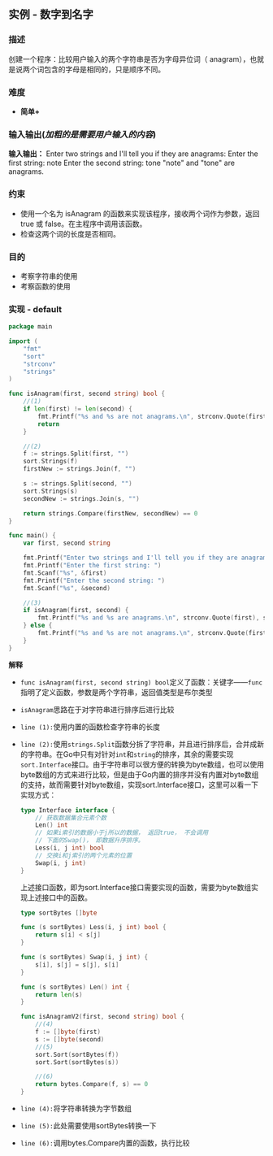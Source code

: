 ##  实例 - 数字到名字

### 描述

创建一个程序：比较用户输入的两个字符串是否为字母异位词（ anagram），也就是说两个词包含的字母是相同的，只是顺序不同。


### 难度

- **简单+**

### 输入输出(_加粗的是需要用户输入的内容_)

**输入输出：**
Enter two strings and I'll tell you if they are anagrams:
Enter the first string: note
Enter the second string: tone
"note" and "tone" are anagrams.


### 约束

- 使用一个名为 isAnagram 的函数来实现该程序，接收两个词作为参数，返回 true 或 false。在主程序中调用该函数。
- 检查这两个词的长度是否相同。

### 目的

- 考察字符串的使用
- 考察函数的使用

### 实现 - default


```go
package main

import (
	"fmt"
	"sort"
	"strconv"
	"strings"
)

func isAnagram(first, second string) bool {
	//(1)
	if len(first) != len(second) {
		fmt.Printf("%s and %s are not anagrams.\n", strconv.Quote(first), strconv.Quote(second))
		return
	}

	//(2)
	f := strings.Split(first, "")
	sort.Strings(f)
	firstNew := strings.Join(f, "")

	s := strings.Split(second, "")
	sort.Strings(s)
	secondNew := strings.Join(s, "")

	return strings.Compare(firstNew, secondNew) == 0
}

func main() {
	var first, second string

	fmt.Printf("Enter two strings and I'll tell you if they are anagrams:\n ")
	fmt.Printf("Enter the first string: ")
	fmt.Scanf("%s", &first)
	fmt.Printf("Enter the second string: ")
	fmt.Scanf("%s", &second)

	//(3)
	if isAnagram(first, second) {
		fmt.Printf("%s and %s are anagrams.\n", strconv.Quote(first), strconv.Quote(second))
	} else {
		fmt.Printf("%s and %s are not anagrams.\n", strconv.Quote(first), strconv.Quote(second))
	}
}
```

**解释**

- `func isAnagram(first, second string) bool`定义了函数：关键字——`func`指明了定义函数，参数是两个字符串，返回值类型是布尔类型

- `isAnagram`思路在于对字符串进行排序后进行比较

- `line (1):`使用内置的函数检查字符串的长度

- `line (2):`使用`strings.Split`函数分拆了字符串，并且进行排序后，合并成新的字符串。在Go中只有对针对`int`和`string`的排序，其余的需要实现`sort.Interface`接口。由于字符串可以很方便的转换为byte数组，也可以使用byte数组的方式来进行比较，但是由于Go内置的排序并没有内置对byte数组的支持，故而需要针对byte数组，实现sort.Interface接口，这里可以看一下实现方式：

	```go
	type Interface interface {
		// 获取数据集合元素个数
		Len() int
		// 如果i索引的数据⼩于j所以的数据， 返回true， 不会调⽤
		// 下⾯的Swap()， 即数据升序排序。
		Less(i, j int) bool
		// 交换i和j索引的两个元素的位置
		Swap(i, j int)
	}
	```
	
	上述接口函数，即为sort.Interface接口需要实现的函数，需要为byte数组实现上述接口中的函数。

	```go
	type sortBytes []byte

	func (s sortBytes) Less(i, j int) bool {
		return s[i] < s[j]
	}

	func (s sortBytes) Swap(i, j int) {
		s[i], s[j] = s[j], s[i]
	}

	func (s sortBytes) Len() int {
		return len(s)
	}

	func isAnagramV2(first, second string) bool {
		//(4)
		f := []byte(first)     
		s := []byte(second)
		//(5)
		sort.Sort(sortBytes(f))  
		sort.Sort(sortBytes(s))

		//(6)
		return bytes.Compare(f, s) == 0  
	}

	```
- `line (4):`将字符串转换为字节数组
- `line (5):`此处需要使用sortBytes转换一下
- `line (6):`调用bytes.Compare内置的函数，执行比较
